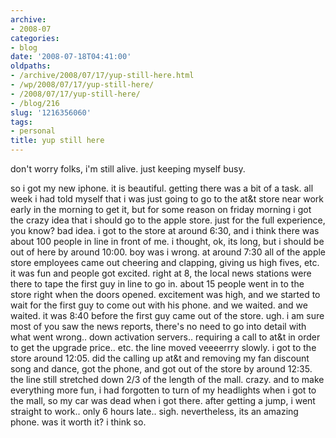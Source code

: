 ```yaml
---
archive:
- 2008-07
categories:
- blog
date: '2008-07-18T04:41:00'
oldpaths:
- /archive/2008/07/17/yup-still-here.html
- /wp/2008/07/17/yup-still-here/
- /2008/07/17/yup-still-here/
- /blog/216
slug: '1216356060'
tags:
- personal
title: yup still here
---
```


don't worry folks, i'm still alive. just keeping myself busy.

so i got my new iphone. it is beautiful. getting there was a bit of
a task. all week i had told myself that i was just going to go to the at&t
store near work early in the morning to get it, but for some reason on
friday morning i got the crazy idea that i should go to the apple
store. just for the full experience, you know? bad idea. i got to the
store at around 6:30, and i think there was about 100 people in line in
front of me. i thought, ok, its long, but i should be out of here by
around 10:00. boy was i wrong. at around 7:30 all of the apple store
employees came out cheering and clapping, giving us high fives, etc. it
was fun and people got excited. right at 8, the local news stations were
there to tape the first guy in line to go in. about 15 people went in to
the store right when the doors opened. excitement was high, and we started
to wait for the first guy to come out with his phone. and we waited. and
we waited. it was 8:40 before the first guy came out of the store. ugh.
i am sure most of you saw the news reports, there's no need to go into
detail with what went wrong.. down activation servers.. requiring a call
to at&t in order to get the upgrade price.. etc. the line moved veeeerrry
slowly. i got to the store around 12:05. did the calling up at&t and
removing my fan discount song and dance, got the phone, and got out of the
store by around 12:35. the line still stretched down 2/3 of the length of
the mall. crazy. and to make everything more fun, i had forgotten to turn
of my headlights when i got to the mall, so my car was dead when i got
there. after getting a jump, i went straight to work.. only 6 hours late..
sigh. nevertheless, its an amazing phone. was it worth it? i think so.


